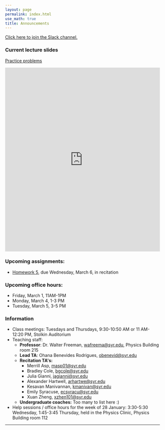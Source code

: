 ```yaml
---
layout: page 
permalink: index.html
use_math: true
title: Announcements
---
```


<a href="https://join.slack.com/t/phy211-spring2019/shared_invite/enQtNTIyNTYzMTc4NTMyLTVhOTA4MGQzZDg5M2U5ZGE0NDVlZTZlNmU0ZWVhYTAyMzcyNTMwZDY3YzZjYmQ2OTZkYTkzMzBjMDFjMDFlZWQ">Click here to join the Slack channel.</a>



### Current lecture slides

<a href="slides/lecture13.pdf">Practice problems</a>

<iframe src="https://trinket.io/embed/glowscript/5e8ab7a508" width="100%" height="600" frameborder="0" marginwidth="0" marginheight="0" allowfullscreen></iframe>

### Upcoming assignments:

* <a href="hw/homework5.pdf">Homework 5</a>, due Wednesday, March 6, in recitation 

### Upcoming office hours:

* Friday, March 1, 11AM-1PM
* Monday, March 4, 1-3 PM
* Tuesday, March 5, 3-5 PM

 

### Information

- Class meetings: Tuesdays and Thursdays, 9:30-10:50 AM or 11 AM-12:20 PM, Stolkin Auditorium
- Teaching staff:
   - **Professor**: Dr. Walter Freeman, <wafreema@syr.edu>, Physics Building room 215
   - **Lead TA**: Ohana Benevides Rodrigues, <obenevid@syr.edu>
   - **Recitation TA's:**
        - Merrill Asp, <masp01@syr.edu> 
        - Bradley Cole, <bgcole@syr.edu> 
        - Julia Gianni, <jagianni@syr.edu> 
        - Alexander Hartwell, <arhartwe@syr.edu> 
        - Kesavan Manivannan, <kmanivan@syr.edu> 
        - Emily Syracuse, <ecsyracu@syr.edu> 
        - Xuan Zheng, <xzhen101@syr.edu> 
   - **Undergraduate coaches:** Too many to list here :)
- Help sessions / office hours for the week of 28 January: 3:30-5:30 Wednesday, 1:45-3:45 Thursday, held in the Physics Clinic, Physics Building room 112
   
---

<br>

<!--
<center> <img src="woodpecker.jpg">
<br>
<em>Pileated woodpecker, Glover Park, Washington DC.<br><br>
What's special about his tail that lets him keep his balance?<br>
How did he make that hole in fifteen seconds or so?
</em>
</center>
-->

